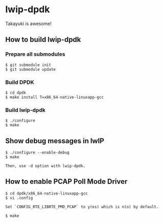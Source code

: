 lwip-dpdk
=========

Takayuki is awesome!

## How to build lwip-dpdk

### Prepare all submodules

    $ git submodule init
    $ git submodule update

### Build DPDK

    $ cd dpdk
    $ make install T=x86_64-native-linuxapp-gcc

### Build lwip-dpdk

    $ ./configure
    $ make

## Show debug messages in lwIP

    $ ./configure --enable-debug
    $ make

    Then, use -d option with lwip-dpdk.

## How to enable PCAP Poll Mode Driver

    $ cd dpdk/x86_64-native-linuxapp-gcc
    $ vi .config

    Set `CONFIG_RTE_LIBRTE_PMD_PCAP` to y(es) which is n(o) by default.

    $ make
